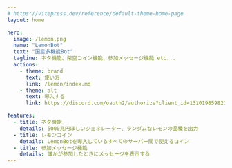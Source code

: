 ```yaml
---
# https://vitepress.dev/reference/default-theme-home-page
layout: home

hero:
  image: /lemon.png
  name: "LemonBot"
  text: "国産多機能Bot"
  tagline: ネタ機能、架空コイン機能、参加メッセージ機能 etc...
  actions:
    - theme: brand
      text: 使い方
      link: /lemon/index.md
    - theme: alt
      text: 導入する
      link: https://discord.com/oauth2/authorize?client_id=1310198598213963858

features:
  - title: ネタ機能
    details: 5000兆円ほしいジェネレーター、ランダムなレモンの品種を出力
  - title: レモンコイン
    details: LemonBotを導入しているすべてのサーバー間で使えるコイン
  - title: 参加メッセージ機能
    details: 誰かが参加したときにメッセージを表示する
---
```


